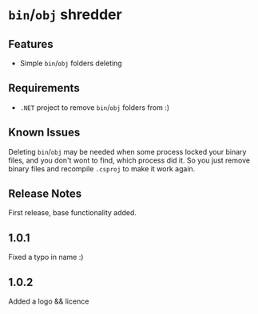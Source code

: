 # `bin`/`obj` shredder

## Features

- Simple `bin`/`obj` folders deleting

## Requirements

- `.NET` project to remove `bin`/`obj` folders from :)

## Known Issues

Deleting `bin`/`obj` may be needed when some process locked your binary files, and you don't wont to find, which process did it.
So you just remove binary files and recompile `.csproj` to make it work again.

## Release Notes

First release, base functionality added.

## 1.0.1

Fixed a typo in name :)

## 1.0.2

Added a logo && licence
